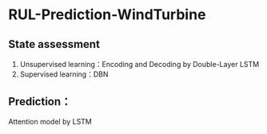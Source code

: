 # RUL-Prediction-WindTurbine
## State assessment
1. Unsupervised learning：Encoding and Decoding by Double-Layer LSTM
2. Supervised learning：DBN
## Prediction：
Attention model by LSTM

